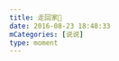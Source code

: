 ```yaml
---
title: 走回家🙂
date: 2016-08-23 18:48:33
mCategories: [说说]
type: moment
---
```


<div id="pics-20160823184833"></div>

<script>
var data = [
    {"link": "2016-08-23_000000.jpeg", "type": "shuoshuo"}
];
picsRender(data, "pics-20160823184833");
</script>
